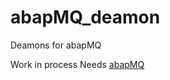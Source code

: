 # abapMQ_deamon
Deamons for abapMQ

Work in process
Needs [abapMQ](https://github.com/INVIXO/abapMQ)
